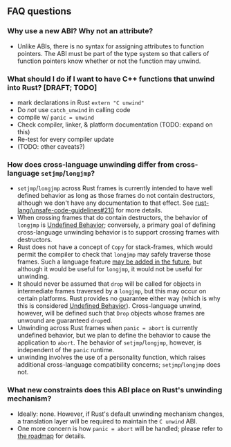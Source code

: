 ## FAQ questions

### Why use a new ABI? Why not an attribute?

- Unlike ABIs, there is no syntax for assigning attributes to function
  pointers. The ABI must be part of the type system so that callers of function
  pointers know whether or not the function may unwind.

### What should I do if I want to have C++ functions that unwind into Rust? [DRAFT; TODO]

- mark declarations in Rust `extern "C unwind"`
- Do *not* use `catch_unwind` in calling code
- compile w/ `panic = unwind`
- Check compiler, linker, & platform documentation (TODO: expand on this)
- Re-test for every compiler update
- (TODO: other caveats?)

### How does cross-language unwinding differ from cross-language `setjmp`/`longjmp`?

- `setjmp`/`longjmp` across Rust frames is currently intended to have
  well defined behavior as long as those frames do not contain
  destructors, although we don't have any documentation to that
  effect. See [rust-lang/unsafe-code-guidelines#210] for more details.
- When crossing frames that do contain destructors, the behavior of
  `longjmp` is [Undefined Behavior]; conversely, a primary goal of
  defining cross-language unwinding behavior is to support crossing
  frames with destructors.
- Rust does not have a concept of `Copy` for stack-frames, which would permit
  the compiler to check that `longjmp` may safely traverse those frames. Such a
  language feature [may be added in the future][centril-effects], but although
  it would be useful for `longjmp`, it would not be useful for unwinding.
- It should never be assumed that `drop` will be called for objects in
  intermediate frames traversed by a `longjmp`, but this may occur on certain
  platforms. Rust provides no guarantee either way (which is why this is
  considered [Undefined Behavior]). Cross-language unwind, however, will be
  defined such that `Drop` objects whose frames are unwound are guaranteed
  `drop`ed.
- Unwinding across Rust frames when `panic = abort` is currently undefined
  behavior, but we plan to define the behavior to cause the application to
  `abort`. The behavior of `setjmp`/`longjmp`, however, is independent of the
  `panic` runtime.
- unwinding involves the use of a personality function, which raises additional
  cross-language compatibility concerns; `setjmp`/`longjmp` does not.

[centril-effects]: https://github.com/Centril/rfc-effects/issues/11

### What new constraints does this ABI place on Rust's unwinding mechanism?

- Ideally: none. However, if Rust's default unwinding mechanism changes, a
  translation layer will be required to maintain the `C unwind` ABI.
- One more concern is how `panic = abort` will be handled; please refer to [the
  roadmap][roadmap-panic-abort] for details.

[roadmap-panic-abort]: roadmap/c-unwind-abi.md#panic--abort
[Undefined Behavior]: /spec-terminology.md#UB
[rust-lang/unsafe-code-guidelines#210]: https://github.com/rust-lang/unsafe-code-guidelines/issues/210
